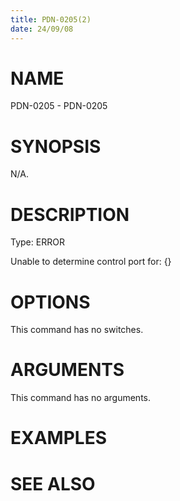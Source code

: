 ```yaml
---
title: PDN-0205(2)
date: 24/09/08
---
```


# NAME

PDN-0205 - PDN-0205

# SYNOPSIS

N/A.

# DESCRIPTION

Type: ERROR

Unable to determine control port for: {}

# OPTIONS

This command has no switches.

# ARGUMENTS

This command has no arguments.

# EXAMPLES

# SEE ALSO

